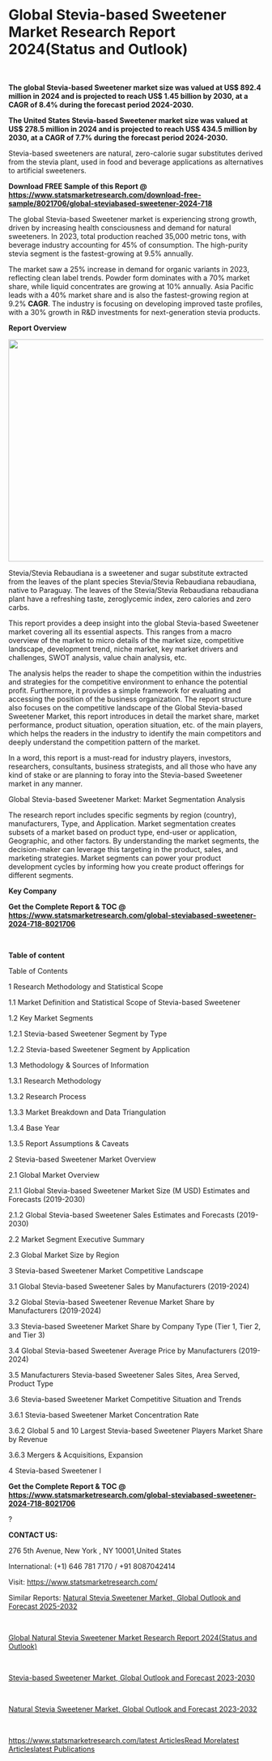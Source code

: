 <h1>Global Stevia-based Sweetener Market Research Report 2024(Status and Outlook)</h1><br/><p><strong>The global Stevia-based Sweetener market size was valued at US$ 892.4 million in 2024 and is projected to reach US$ 1.45 billion by 2030, at a <strong>CAGR</strong> of 8.4% during the forecast period 2024-2030.</strong></p>
 
 
 
 <p><strong>The United States Stevia-based Sweetener market size was valued at US$ 278.5 million in 2024 and is projected to reach US$ 434.5 million by 2030, at a <strong>CAGR</strong> of 7.7% during the forecast period 2024-2030.</strong></p>
 
 
 
 <p>Stevia-based sweeteners are natural, zero-calorie sugar substitutes derived from the stevia plant, used in food and beverage applications as alternatives to artificial sweeteners.</p>
 
 
 
 <p><strong>Download FREE Sample of this Report @ <a href="https://www.statsmarketresearch.com/download-free-sample/8021706/global-steviabased-sweetener-2024-718">https://www.statsmarketresearch.com/download-free-sample/8021706/global-steviabased-sweetener-2024-718</a></strong></p>
 
 
 
 <p>The global Stevia-based Sweetener market is experiencing strong growth, driven by increasing health consciousness and demand for natural sweeteners. In 2023, total production reached 35,000 metric tons, with beverage industry accounting for 45% of consumption. The high-purity stevia segment is the fastest-growing at 9.5% annually.</p>
 
 
 
 <p>The market saw a 25% increase in demand for organic variants in 2023, reflecting clean label trends. Powder form dominates with a 70% market share, while liquid concentrates are growing at 10% annually. Asia Pacific leads with a 40% market share and is also the fastest-growing region at 9.2% <strong>CAGR</strong>. The industry is focusing on developing improved taste profiles, with a 30% growth in R&D investments for next-generation stevia products.</p>
 
 
 
 <p><strong style="text-align:center">Report Overview</strong></p>
 
 
 
 <p><img alt="" src="https://www.grandresearchstore.com/assets/report-images/SteviabasedSweetenerMarket.png" style="width: 731px; height: 439px;" /></p>
 
 
 
 <p>Stevia/Stevia Rebaudiana is a sweetener and sugar substitute extracted from the leaves of the plant species Stevia/Stevia Rebaudiana rebaudiana, native to Paraguay. The leaves of the Stevia/Stevia Rebaudiana rebaudiana plant have a refreshing taste, zeroglycemic index, zero calories and zero carbs.</p>
 
 
 
 <p>This report provides a deep insight into the global Stevia-based Sweetener market covering all its essential aspects. This ranges from a macro overview of the market to micro details of the market size, competitive landscape, development trend, niche market, key market drivers and challenges, SWOT analysis, value chain analysis, etc.</p>
 
 
 
 <p>The analysis helps the reader to shape the competition within the industries and strategies for the competitive environment to enhance the potential profit. Furthermore, it provides a simple framework for evaluating and accessing the position of the business organization. The report structure also focuses on the competitive landscape of the Global Stevia-based Sweetener Market, this report introduces in detail the market share, market performance, product situation, operation situation, etc. of the main players, which helps the readers in the industry to identify the main competitors and deeply understand the competition pattern of the market.</p>
 
 
 
 <p>In a word, this report is a must-read for industry players, investors, researchers, consultants, business strategists, and all those who have any kind of stake or are planning to foray into the Stevia-based Sweetener market in any manner.</p>
 
 
 
 <p>Global Stevia-based Sweetener Market: Market Segmentation Analysis</p>
 
 
 
 <p>The research report includes specific segments by region (country), manufacturers, Type, and Application. Market segmentation creates subsets of a market based on product type, end-user or application, Geographic, and other factors. By understanding the market segments, the decision-maker can leverage this targeting in the product, sales, and marketing strategies. Market segments can power your product development cycles by informing how you create product offerings for different segments.</p>
 
 
 
 <p><strong>Key Company</strong></p>
 
 
 
 <div><b>Get the Complete Report & TOC @ <a href="https://www.statsmarketresearch.com/global-steviabased-sweetener-2024-718-8021706">https://www.statsmarketresearch.com/global-steviabased-sweetener-2024-718-8021706</a></b></div>
 
 
 
 <p><br />
 
 <b>Table of content</b></p>
 
 
 
 <p>Table of Contents<br />
 
 1 Research Methodology and Statistical Scope<br />
 
 1.1 Market Definition and Statistical Scope of Stevia-based Sweetener<br />
 
 1.2 Key Market Segments<br />
 
 1.2.1 Stevia-based Sweetener Segment by Type<br />
 
 1.2.2 Stevia-based Sweetener Segment by Application<br />
 
 1.3 Methodology & Sources of Information<br />
 
 1.3.1 Research Methodology<br />
 
 1.3.2 Research Process<br />
 
 1.3.3 Market Breakdown and Data Triangulation<br />
 
 1.3.4 Base Year<br />
 
 1.3.5 Report Assumptions & Caveats<br />
 
 2 Stevia-based Sweetener Market Overview<br />
 
 2.1 Global Market Overview<br />
 
 2.1.1 Global Stevia-based Sweetener Market Size (M USD) Estimates and Forecasts (2019-2030)<br />
 
 2.1.2 Global Stevia-based Sweetener Sales Estimates and Forecasts (2019-2030)<br />
 
 2.2 Market Segment Executive Summary<br />
 
 2.3 Global Market Size by Region<br />
 
 3 Stevia-based Sweetener Market Competitive Landscape<br />
 
 3.1 Global Stevia-based Sweetener Sales by Manufacturers (2019-2024)<br />
 
 3.2 Global Stevia-based Sweetener Revenue Market Share by Manufacturers (2019-2024)<br />
 
 3.3 Stevia-based Sweetener Market Share by Company Type (Tier 1, Tier 2, and Tier 3)<br />
 
 3.4 Global Stevia-based Sweetener Average Price by Manufacturers (2019-2024)<br />
 
 3.5 Manufacturers Stevia-based Sweetener Sales Sites, Area Served, Product Type<br />
 
 3.6 Stevia-based Sweetener Market Competitive Situation and Trends<br />
 
 3.6.1 Stevia-based Sweetener Market Concentration Rate<br />
 
 3.6.2 Global 5 and 10 Largest Stevia-based Sweetener Players Market Share by Revenue<br />
 
 3.6.3 Mergers & Acquisitions, Expansion<br />
 
 4 Stevia-based Sweetener I</p>
 
 
 
 <div><b>Get the Complete Report & TOC @ <a href="https://www.statsmarketresearch.com/global-steviabased-sweetener-2024-718-8021706">https://www.statsmarketresearch.com/global-steviabased-sweetener-2024-718-8021706</a></b></div>
 
 
 
 <p>? </p>
 
 
 
 <p><b>CONTACT US:</b><br />
 
 276 5th Avenue, New York , NY 10001,United States<br />
 
 International: (+1) 646 781 7170 / +91 8087042414<br />
 
 Visit: <a href="https://www.statsmarketresearch.com/">https://www.statsmarketresearch.com/</a><br />
 
 Similar Reports: <a href="https://www.statsmarketresearch.com/global-steviabased-sweetener-2024-718-8021706">Natural Stevia Sweetener Market, Global Outlook and Forecast 2025-2032</a><br />
 
 <br />
 
 <a href="https://www.statsmarketresearch.com/global-steviabased-sweetener-2024-718-8021706">Global Natural Stevia Sweetener Market Research Report 2024(Status and Outlook)</a><br />
 
 <br />
 
 <a href="https://www.statsmarketresearch.com/global-steviabased-sweetener-2024-718-8021706">Stevia-based Sweetener Market, Global Outlook and Forecast 2023-2030</a><br />
 
 <br />
 
 <a href="https://www.statsmarketresearch.com/global-steviabased-sweetener-2024-718-8021706">Natural Stevia Sweetener Market, Global Outlook and Forecast 2023-2032</a><br />
 
 <br />
 
 <a href="https://gyeongbokgung.com">https://www.statsmarketresearch.com/</a><a href="https://hallyeomaritime.com">latest Articles</a><a href="https://jingwansa.com">Read More</a><a href="https://nguoiviet.jp/">latest Articles</a><a href="https://www.intelmarketresearch.com/">latest Publications</a></p>